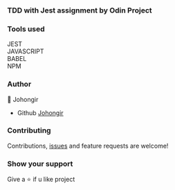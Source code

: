 ### TDD with Jest assignment by Odin Project

### Tools used

JEST\
JAVASCRIPT\
BABEL\
NPM

### Author

:man: Johongir

- Github [Johongir](https://github.com/Johongirr)

### Contributing

Contributions, [issues](https://github.com/Johongirr/tdd-with-jest/issues) and feature requests are welcome!

### Show your support

Give a :star: if u like project
